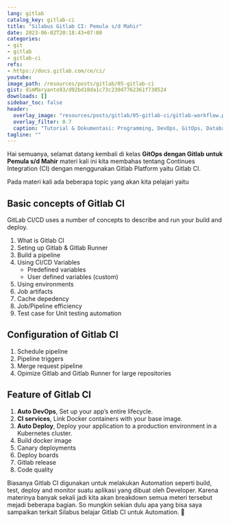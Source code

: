 ```yaml
---
lang: gitlab
catalog_key: gitlab-ci
title: "Silabus Gitlab CI: Pemula s/d Mahir"
date: 2023-06-02T20:18:43+07:00
categories:
- git
- gitlab
- gitlab-ci
refs: 
- https://docs.gitlab.com/ce/ci/
youtube: 
image_path: /resources/posts/gitlab/05-gitlab-ci
gist: dimMaryanto93/d92bd18da1c73c230d7762361f738524
downloads: []
sidebar_toc: false
header:
  overlay_image: "resources/posts/gitlab/05-gitlab-ci/gitlab-workflow.png"
  overlay_filter: 0.7
  caption: "Tutorial & Dokumentasi: Programming, DevOps, GitOps, Database, & Servers"
tagline: ""
---
```


Hai semuanya, selamat datang kembali di kelas **GitOps dengan Gitlab untuk Pemula s/d Mahir** materi kali ini kita membahas tentang Continues Integration (CI) dengan menggunakan Gitlab Platform yaitu Gitlab CI.

Pada materi kali ada beberapa topic yang akan kita pelajari yaitu

<!--more-->

## Basic concepts of Gitlab CI

GitLab CI/CD uses a number of concepts to describe and run your build and deploy.

1. What is Gitlab CI
2. Seting up Gitlab & Gitlab Runner
3. Build a pipeline
4. Using CI/CD Variables
    - Predefined variables
    - User defined variables (custom)
5. Using environments
6. Job artifacts
7. Cache depedency
8. Job/Pipeline efficiency
9. Test case for Unit testing automation

## Configuration of Gitlab CI

1. Schedule pipeline
2. Pipeline triggers
3. Merge request pipeline
4. Opimize Gitlab and Gitlab Runner for large repositories

## Feature of Gitlab CI

1. **Auto DevOps**, Set up your app’s entire lifecycle.
2. **CI services**, Link Docker containers with your base image.
3. **Auto Deploy**, Deploy your application to a production environment in a Kubernetes cluster.
4. Build docker image
5. Canary deployments
6. Deploy boards
7. Gitlab release
8. Code quality

Biasanya Gitlab CI digunakan untuk melakukan Automation seperti build, test, deploy and monitor suatu aplikasi yang dibuat oleh Developer. Karena materinya banyak sekali jadi kita akan breakdown semua meteri tersebut mejadi beberapa bagian. So mungkin sekian dulu apa yang bisa saya sampaikan terkait Silabus belajar Gitlab CI untuk Automation. 👋